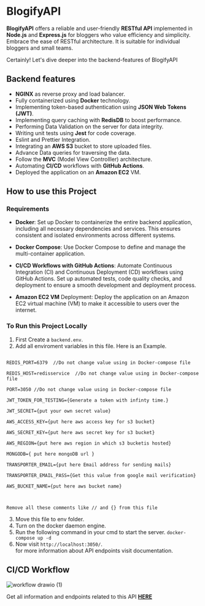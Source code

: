 # BlogifyAPI

**BlogifyAPI** offers a reliable and user-friendly **RESTful API** implemented in **Node.js** and **Express.js** for bloggers who value efficiency and simplicity. Embrace the ease of RESTful architecture. It is suitable for individual bloggers and small teams.

Certainly! Let's dive deeper into the backend-features of BlogifyAPI

## Backend features

-   **NGINX** as reverse proxy and load balancer.
-   Fully containerized using **Docker** technology.
-   Implementing token-based authentication using **JSON Web Tokens (JWT)**.
-   Implementing query caching with **RedisDB** to boost performance.
-   Performing Data Validation on the server for data integrity.
-   Writing unit tests using **Jest** for code coverage.
-   Eslint and Prettier Integration.
-   Integrating an **AWS S3** bucket to store uploaded files.
-   Advance Data queries for traversing the data.
-   Follow the **MVC** (Model View Controlller) architecture.
-   Automating **CI/CD** workflows with **GitHub Actions**.
-   Deployed the application on an **Amazon EC2** VM.

## How to use this Project

### **Requirements**

-   **Docker**: Set up Docker to containerize the entire backend application, including all necessary dependencies and services. This ensures consistent and isolated environments across different systems.

-   **Docker Compose**: Use Docker Compose to define and manage the multi-container application.

-   **CI/CD Workflows with GitHub Actions**: Automate Continuous Integration (CI) and Continuous Deployment (CD) workflows using GitHub Actions. Set up automated tests, code quality checks, and deployment to ensure a smooth development and deployment process.
-   **Amazon EC2 VM** Deployment: Deploy the application on an Amazon EC2 virtual machine (VM) to make it accessible to users over the internet.

### To Run this Project Locally

1. First Create a `backend.env`.
2. Add all enviroment variables in this file. Here is an Example.

```

REDIS_PORT=6379  //Do not change value using in Docker-compose file

REDIS_HOST=redisservice  //Do not change value using in Docker-compose file

PORT=3050 //Do not change value using in Docker-compose file

JWT_TOKEN_FOR_TESTING={Generate a token with infinty time.}

JWT_SECRET={put your own secret value}

AWS_ACCESS_KEY={put here aws access key for s3 bucket}

AWS_SECRET_KEY={put here aws secret key for s3 bucket}

AWS_REGION={put here aws region in which s3 bucketis hosted}

MONGODB={ put here mongoDB url }

TRANSPORTER_EMAIL={put here Email address for sending mails}

TRANSPORTER_EMAIL_PASS={Get this value from google mail verification}

AWS_BUCKET_NAME={put here aws bucket name}



```

`Remove all these comments like // and {} from this file`

3. Move this file to env folder.
4. Turn on the docker daemon engine.
5. Run the following command in your cmd to start the server.
   `docker-compose up -d`
6. Now visit `http://localhost:3050/`. </br>
   for more information about API endpoints visit documentation.

## CI/CD Workflow

![workflow drawio (1)](https://github.com/sourav4u/BlogifyAPI/assets/64978605/d6519829-da1a-4704-8c8a-9ca9c32260f8)

Get all information and endpoints related to this API [**HERE**](https://documenter.getpostman.com/view/28607884/2s946h9sM9#9fff2b66-e033-42f9-8545-30585d4ec257)
